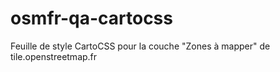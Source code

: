 osmfr-qa-cartocss
=================

Feuille de style CartoCSS pour la couche "Zones à mapper" de tile.openstreetmap.fr
